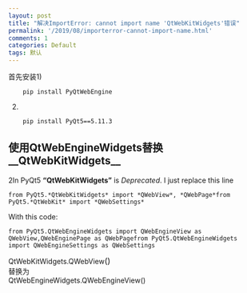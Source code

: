 ```yaml
---
layout: post
title: "解决ImportError: cannot import name 'QtWebKitWidgets'错误"
permalink: '/2019/08/importerror-cannot-import-name.html'
comments: 1
categories: Default
tags: 默认
---
```

首先安装1)

<pre class="wp-block-code"><code>    pip install PyQtWebEngine</code></pre>

2)

<pre class="wp-block-code"><code>    pip install PyQt5==5.11.3</code></pre>

## 使用QtWebEngineWidgets替换__QtWebKitWidgets__

2In PyQt5&nbsp;__“QtWebKitWidgets”__&nbsp;is&nbsp;_Deprecated_. I just replace this line

<pre class="wp-block-code"><code>from PyQt5.*QtWebKitWidgets* import *QWebView*, *QWebPage*from PyQt5.*QtWebKit* import *QWebSettings*</code></pre>

With this code:

<pre class="wp-block-code"><code>from PyQt5.QtWebEngineWidgets import QWebEngineView as QWebView,QWebEnginePage as QWebPagefrom PyQt5.QtWebEngineWidgets import QWebEngineSettings as QWebSettings</code></pre>

<div><div><div><div>QtWebKitWidgets.QWebView<span style="font-size: 1rem;">()</span></div></div></div><div>替换为</div><div>QtWebEngineWidgets.QWebEngineView()</div></div>